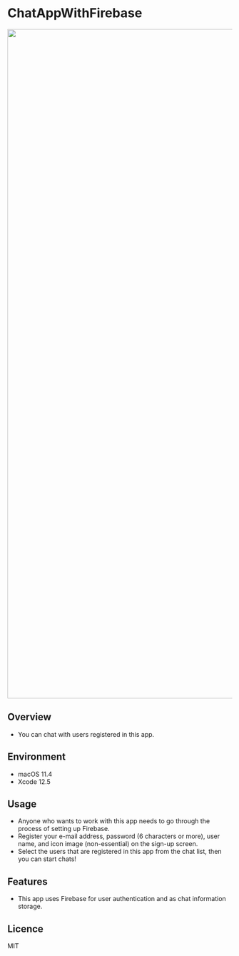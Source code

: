 # ChatAppWithFirebase
<img src="https://user-images.githubusercontent.com/76898162/122705650-20f5c280-d291-11eb-83ab-056fff00fe45.gif" width="1500px"> 

## Overview
- You can chat with users registered in this app.

## Environment
- macOS 11.4
- Xcode 12.5

## Usage
- Anyone who wants to work with this app needs to go through the process of setting up Firebase.
- Register your e-mail address, password (6 characters or more), user name, and icon image (non-essential) on the sign-up screen.
- Select the users that are registered in this app from the chat list, then you can start chats!

## Features
- This app uses Firebase for user authentication and  as chat information storage.

## Licence
MIT
